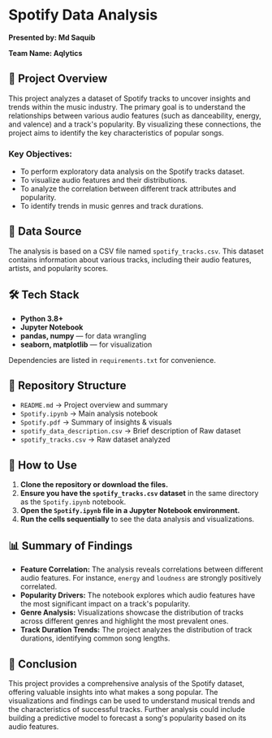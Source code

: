 
# Spotify Data Analysis

**Presented by: Md Saquib**

**Team Name: Aqlytics**

## 🎵 Project Overview

This project analyzes a dataset of Spotify tracks to uncover insights and trends within the music industry. The primary goal is to understand the relationships between various audio features (such as danceability, energy, and valence) and a track's popularity. By visualizing these connections, the project aims to identify the key characteristics of popular songs.

### Key Objectives:
* To perform exploratory data analysis on the Spotify tracks dataset.
* To visualize audio features and their distributions.
* To analyze the correlation between different track attributes and popularity.
* To identify trends in music genres and track durations.

## 💾 Data Source

The analysis is based on a CSV file named `spotify_tracks.csv`. This dataset contains information about various tracks, including their audio features, artists, and popularity scores.

## 🛠️ Tech Stack

* **Python 3.8+**
* **Jupyter Notebook**
* **pandas, numpy** — for data wrangling
* **seaborn, matplotlib** — for visualization

Dependencies are listed in `requirements.txt` for convenience.

## 🧩 Repository Structure

* `README.md` → Project overview and summary
* `Spotify.ipynb` → Main analysis notebook
* `Spotify.pdf` → Summary of insights & visuals
* `spotify_data_description.csv` → Brief description of Raw dataset
* `spotify_tracks.csv` → Raw dataset analyzed

## 🚀 How to Use

1.  **Clone the repository or download the files.**
2.  **Ensure you have the `spotify_tracks.csv` dataset** in the same directory as the `Spotify.ipynb` notebook.
3.  **Open the `Spotify.ipynb` file in a Jupyter Notebook environment.**
4.  **Run the cells sequentially** to see the data analysis and visualizations.

## 📊 Summary of Findings

* **Feature Correlation:** The analysis reveals correlations between different audio features. For instance, `energy` and `loudness` are strongly positively correlated.
* **Popularity Drivers:** The notebook explores which audio features have the most significant impact on a track's popularity.
* **Genre Analysis:** Visualizations showcase the distribution of tracks across different genres and highlight the most prevalent ones.
* **Track Duration Trends:** The project analyzes the distribution of track durations, identifying common song lengths.

## 🎯 Conclusion

This project provides a comprehensive analysis of the Spotify dataset, offering valuable insights into what makes a song popular. The visualizations and findings can be used to understand musical trends and the characteristics of successful tracks. Further analysis could include building a predictive model to forecast a song's popularity based on its audio features.




